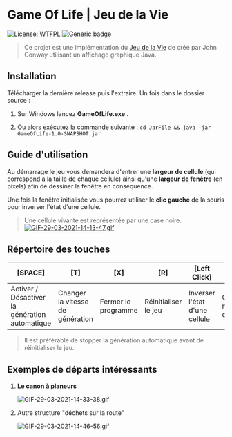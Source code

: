 ﻿# Game Of Life | Jeu de la Vie
[![License: WTFPL](https://img.shields.io/badge/License-WTFPL-brightgreen.svg)](http://www.wtfpl.net/about/) ![Generic badge](https://img.shields.io/badge/Language-Java-orange.svg)

>Ce projet est une implémentation du [Jeu de la Vie](https://fr.wikipedia.org/wiki/Jeu_de_la_vie) de créé par John Conway utilisant un affichage graphique Java.

## Installation

Télécharger la dernière release puis l'extraire. Un fois dans le dossier source : 

 1. Sur Windows lancez **GameOfLife.exe** .
 
 3. Ou alors exécutez la commande suivante : 
	 `cd JarFile && java -jar GameOfLife-1.0-SNAPSHOT.jar`

## Guide d'utilisation

Au démarrage le jeu vous demandera d'entrer une **largeur de cellule** (qui correspond à la taille de chaque cellule) ainsi qu'une **largeur de fenêtre** (en pixels) afin de dessiner la fenêtre en conséquence.

Une fois la fenêtre initialisée vous pourrez utiliser le **clic gauche** de la souris pour inverser l'état d'une cellule.
>Une cellule vivante est représentée par une case noire.
[![GIF-29-03-2021-14-13-47.gif](https://s4.gifyu.com/images/GIF-29-03-2021-14-13-47.gif)](https://gifyu.com/image/YTbf)

## Répertoire des touches

| [SPACE] | [T] | [X] | [R] | [Left Click] | [Right Click] |
|----|---|---|---|---|---|
| Activer / Désactiver la génération automatique | Changer la vitesse de génération  | Fermer le programme | Réinitialiser le jeu | Inverser l'état d'une cellule | Génération manuelle d'un tour |

>Il est préférable de stopper la génération automatique avant de réinitialiser le jeu. 

## Exemples de départs intéressants

 1. **Le canon à planeurs**

	 ![GIF-29-03-2021-14-33-38.gif](https://s4.gifyu.com/images/GIF-29-03-2021-14-33-38.gif)

 2. Autre structure "déchets sur la route"
	
	![GIF-29-03-2021-14-46-56.gif](https://s4.gifyu.com/images/GIF-29-03-2021-14-46-56.gif)
